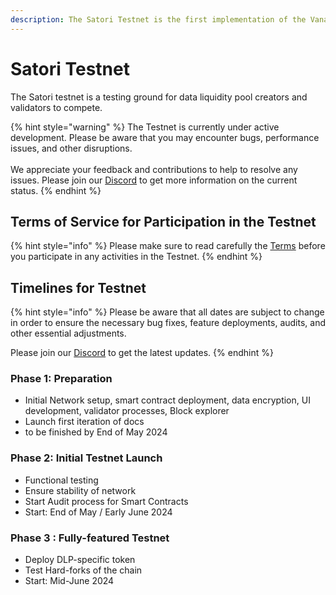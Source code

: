 ```yaml
---
description: The Satori Testnet is the first implementation of the Vana Network
---
```


# Satori Testnet

The Satori testnet is a testing ground for data liquidity pool creators and validators to compete.

{% hint style="warning" %}
The Testnet is currently under active development. Please be aware that you may encounter bugs, performance issues, and other disruptions. \
\
We appreciate your feedback and contributions to help to resolve any issues. Please join our [Discord](https://discord.com/invite/Wv2vtBazMR) to get more information on the current status.
{% endhint %}

## Terms of Service for Participation in the Testnet

{% hint style="info" %}
Please make sure to read carefully the [Terms](https://drive.google.com/file/d/1VroenNhMFrGx\_PF2p2-zISW7TdTjDVPW/view?usp=sharing) before you participate in any activities in the Testnet.
{% endhint %}

## Timelines for Testnet

{% hint style="info" %}
Please be aware that all dates are subject to change in order to ensure the necessary bug fixes, feature deployments, audits, and other essential adjustments.

Please join our [Discord](https://discord.com/invite/Wv2vtBazMR) to get the latest updates.
{% endhint %}

### Phase 1: Preparation&#x20;

* Initial Network setup, smart contract deployment, data encryption, UI development, validator processes, Block explorer
* Launch first iteration of docs
* to be finished by End of May 2024

### Phase 2: Initial Testnet Launch&#x20;

* Functional testing
* Ensure stability of network
* Start Audit process for Smart Contracts
* Start: End of May / Early June 2024

### Phase 3 : Fully-featured Testnet&#x20;

* Deploy DLP-specific token
* Test Hard-forks of the chain
* Start: Mid-June 2024
